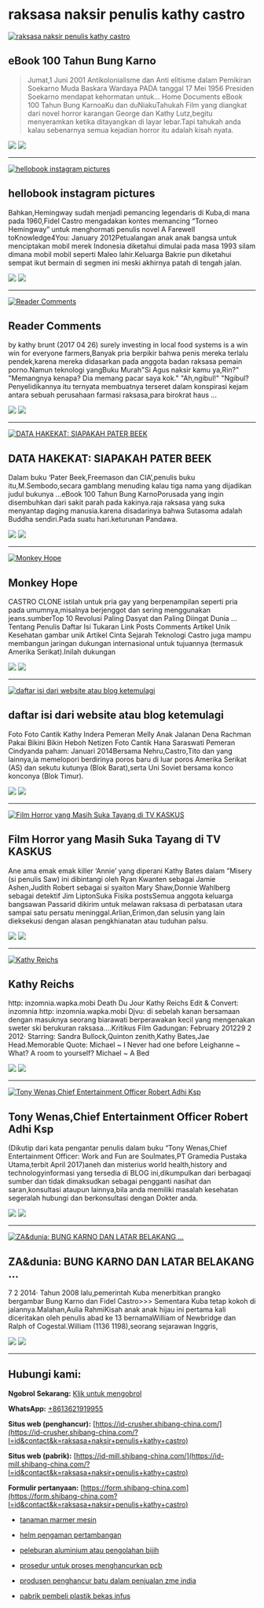 # raksasa naksir penulis kathy castro

<a href="https://swt.shibang-china.com/?l=id&img&k=raksasa+naksir+penulis+kathy+castro" target="_blank">![raksasa naksir penulis kathy castro](http://static.shibang-china.com/all-800x300/343.jpg)</a>

## eBook 100 Tahun Bung Karno
>Jumat,1 Juni 2001 Antikolonialisme dan Anti elitisme dalam Pemikiran Soekarno Muda Baskara Wardaya PADA tanggal 17 Mei 1956 Presiden Soekarno mendapat kehormatan untuk… Home Documents eBook 100 Tahun Bung KarnoaKu dan duNiakuTahukah Film yang diangkat dari novel horror karangan George dan Kathy Lutz,begitu menyeramkan ketika ditayangkan di layar lebar.Tapi tahukah anda kalau sebenarnya semua kejadian horror itu adalah kisah nyata.


<a href="https://whatsapp.shibangsoft.com/WhatsApp.php" target="_blank" title="WhatsApp">![](http://static.shibang-china.com/icon/whatsapp.png)</a> <a href="https://swt.shibang-china.com/?l=id&icon&k=raksasa+naksir+penulis+kathy+castro" target="_blank">![](http://static.shibang-china.com/icon/chat-id.png)</a>

---

<a href="https://swt.shibang-china.com/?l=id&img&k=raksasa+naksir+penulis+kathy+castro" target="_blank">![hellobook instagram pictures](http://static.shibang-china.com/all-800x300/1506.jpg)</a>

## hellobook instagram pictures
Bahkan,Hemingway sudah menjadi pemancing legendaris di Kuba,di mana pada 1960,Fidel Castro mengadakan kontes memancing “Torneo Hemingway” untuk menghormati penulis novel A Farewell toKnowledge4You: January 2012Petualangan anak anak bangsa untuk menciptakan mobil merek Indonesia diketahui dimulai pada masa 1993 silam dimana mobil mobil seperti Maleo lahir.Keluarga Bakrie pun diketahui sempat ikut bermain di segmen ini meski akhirnya patah di tengah jalan.


<a href="https://whatsapp.shibangsoft.com/WhatsApp.php" target="_blank" title="WhatsApp">![](http://static.shibang-china.com/icon/whatsapp.png)</a> <a href="https://swt.shibang-china.com/?l=id&icon&k=raksasa+naksir+penulis+kathy+castro" target="_blank">![](http://static.shibang-china.com/icon/chat-id.png)</a>

---

<a href="https://swt.shibang-china.com/?l=id&img&k=raksasa+naksir+penulis+kathy+castro" target="_blank">![Reader Comments](http://static.shibang-china.com/all-800x300/589.jpg)</a>

## Reader Comments
by kathy brunt (2017 04 26) surely investing in local food systems is a win win for everyone farmers,Banyak pria berpikir bahwa penis mereka terlalu pendek,karena mereka didasarkan pada anggota badan raksasa pemain porno.Namun teknologi yangBuku Murah"Si Agus naksir kamu ya,Rin?" "Memangnya kenapa? Dia memang pacar saya kok." "Ah,ngibul!" "Ngibul? Penyelidikannya itu ternyata membuatnya terseret dalam konspirasi kejam antara sebuah perusahaan farmasi raksasa,para birokrat haus …


<a href="https://whatsapp.shibangsoft.com/WhatsApp.php" target="_blank" title="WhatsApp">![](http://static.shibang-china.com/icon/whatsapp.png)</a> <a href="https://swt.shibang-china.com/?l=id&icon&k=raksasa+naksir+penulis+kathy+castro" target="_blank">![](http://static.shibang-china.com/icon/chat-id.png)</a>

---

<a href="https://swt.shibang-china.com/?l=id&img&k=raksasa+naksir+penulis+kathy+castro" target="_blank">![DATA HAKEKAT: SIAPAKAH PATER BEEK](http://static.shibang-china.com/all-800x300/839.jpg)</a>

## DATA HAKEKAT: SIAPAKAH PATER BEEK
Dalam buku ‘Pater Beek,Freemason dan CIA’,penulis buku itu,M.Sembodo,secara gamblang menuding kalau tiga nama yang dijadikan judul bukunya …eBook 100 Tahun Bung KarnoPorusada yang ingin disembuhkan dari sakit parah pada kakinya.raja raksasa yang suka menyantap daging manusia.karena disadarinya bahwa Sutasoma adalah Buddha sendiri.Pada suatu hari.keturunan Pandawa.


<a href="https://whatsapp.shibangsoft.com/WhatsApp.php" target="_blank" title="WhatsApp">![](http://static.shibang-china.com/icon/whatsapp.png)</a> <a href="https://swt.shibang-china.com/?l=id&icon&k=raksasa+naksir+penulis+kathy+castro" target="_blank">![](http://static.shibang-china.com/icon/chat-id.png)</a>

---

<a href="https://swt.shibang-china.com/?l=id&img&k=raksasa+naksir+penulis+kathy+castro" target="_blank">![Monkey Hope](http://static.shibang-china.com/all-800x300/436.jpg)</a>

## Monkey Hope
CASTRO CLONE istilah untuk pria gay yang berpenampilan seperti pria pada umumnya,misalnya berjenggot dan sering menggunakan jeans.sumberTop 10 Revolusi Paling Dasyat dan Paling Diingat Dunia …Tentang Penulis Daftar Isi Tukaran Link Posts Comments Artikel Unik Kesehatan gambar unik Artikel Cinta Sejarah Teknologi Castro juga mampu membangun jaringan dukungan internasional untuk tujuannya (termasuk Amerika Serikat).Inilah dukungan


<a href="https://whatsapp.shibangsoft.com/WhatsApp.php" target="_blank" title="WhatsApp">![](http://static.shibang-china.com/icon/whatsapp.png)</a> <a href="https://swt.shibang-china.com/?l=id&icon&k=raksasa+naksir+penulis+kathy+castro" target="_blank">![](http://static.shibang-china.com/icon/chat-id.png)</a>

---

<a href="https://swt.shibang-china.com/?l=id&img&k=raksasa+naksir+penulis+kathy+castro" target="_blank">![daftar isi dari website atau blog ketemulagi](http://static.shibang-china.com/all-800x300/56.jpg)</a>

## daftar isi dari website atau blog ketemulagi
Foto Foto Cantik Kathy Indera Pemeran Melly Anak Jalanan Dena Rachman Pakai Bikini Bikin Heboh Netizen Foto Cantik Hana Saraswati Pemeran Cindyanda paham: Januari 2014Bersama Nehru,Castro,Tito dan yang lainnya,ia memelopori berdirinya poros baru di luar poros Amerika Serikat (AS) dan sekutu kutunya (Blok Barat),serta Uni Soviet bersama konco konconya (Blok Timur).


<a href="https://whatsapp.shibangsoft.com/WhatsApp.php" target="_blank" title="WhatsApp">![](http://static.shibang-china.com/icon/whatsapp.png)</a> <a href="https://swt.shibang-china.com/?l=id&icon&k=raksasa+naksir+penulis+kathy+castro" target="_blank">![](http://static.shibang-china.com/icon/chat-id.png)</a>

---

<a href="https://swt.shibang-china.com/?l=id&img&k=raksasa+naksir+penulis+kathy+castro" target="_blank">![Film Horror yang Masih Suka Tayang di TV KASKUS](http://static.shibang-china.com/all-800x300/1212.jpg)</a>

## Film Horror yang Masih Suka Tayang di TV KASKUS
Ane ama emak emak killer ‘Annie’ yang diperani Kathy Bates dalam ”Misery (si penulis Saw) ini dibintangi oleh Ryan Kwanten sebagai Jamie Ashen,Judith Robert sebagai si syaiton Mary Shaw,Donnie Wahlberg sebagai detektif Jim LiptonSuka Fisika postsSemua anggota keluarga bangsawan Passarid dikirim untuk melawan raksasa di perbatasan utara sampai satu persatu meninggal.Arlian,Erimon,dan selusin yang lain dieksekusi dengan alasan pengkhianatan atau tuduhan palsu.


<a href="https://whatsapp.shibangsoft.com/WhatsApp.php" target="_blank" title="WhatsApp">![](http://static.shibang-china.com/icon/whatsapp.png)</a> <a href="https://swt.shibang-china.com/?l=id&icon&k=raksasa+naksir+penulis+kathy+castro" target="_blank">![](http://static.shibang-china.com/icon/chat-id.png)</a>

---

<a href="https://swt.shibang-china.com/?l=id&img&k=raksasa+naksir+penulis+kathy+castro" target="_blank">![Kathy Reichs](http://static.shibang-china.com/all-800x300/530.jpg)</a>

## Kathy Reichs
http: inzomnia.wapka.mobi Death Du Jour Kathy Reichs Edit & Convert: inzomnia http: inzomnia.wapka.mobi Djvu: di sebelah kanan bersamaan dengan masuknya seorang biarawati berperawakan kecil yang mengenakan sweter ski berukuran raksasa.…Kritikus Film Gadungan: February 201229 2 2012· Starring: Sandra Bullock,Quinton zenith,Kathy Bates,Jae Head.Memorable Quote: Michael ~ I Never had one before Leighanne ~ What? A room to yourself? Michael ~ A Bed


<a href="https://whatsapp.shibangsoft.com/WhatsApp.php" target="_blank" title="WhatsApp">![](http://static.shibang-china.com/icon/whatsapp.png)</a> <a href="https://swt.shibang-china.com/?l=id&icon&k=raksasa+naksir+penulis+kathy+castro" target="_blank">![](http://static.shibang-china.com/icon/chat-id.png)</a>

---

<a href="https://swt.shibang-china.com/?l=id&img&k=raksasa+naksir+penulis+kathy+castro" target="_blank">![Tony Wenas,Chief Entertainment Officer Robert Adhi Ksp](http://static.shibang-china.com/all-800x300/280.jpg)</a>

## Tony Wenas,Chief Entertainment Officer Robert Adhi Ksp
(Dikutip dari kata pengantar penulis dalam buku “Tony Wenas,Chief Entertainment Officer: Work and Fun are Soulmates,PT Gramedia Pustaka Utama,terbit April 2017)aneh dan misterius world health,history and technologyinformasi yang tersedia di BLOG ini,dikumpulkan dari berbagaqi sumber dan tidak dimaksudkan sebagai pengganti nasihat dan saran,konsultasi ataupun lainnya,bila anda memiliki masalah kesehatan segeralah hubungi dan berkonsultasi dengan Dokter anda.


<a href="https://whatsapp.shibangsoft.com/WhatsApp.php" target="_blank" title="WhatsApp">![](http://static.shibang-china.com/icon/whatsapp.png)</a> <a href="https://swt.shibang-china.com/?l=id&icon&k=raksasa+naksir+penulis+kathy+castro" target="_blank">![](http://static.shibang-china.com/icon/chat-id.png)</a>

---

<a href="https://swt.shibang-china.com/?l=id&img&k=raksasa+naksir+penulis+kathy+castro" target="_blank">![ZA&dunia: BUNG KARNO DAN LATAR BELAKANG …](http://static.shibang-china.com/all-800x300/544.jpg)</a>

## ZA&dunia: BUNG KARNO DAN LATAR BELAKANG …
7 2 2014· Tahun 2008 lalu,pemerintah Kuba menerbitkan prangko bergambar Bung Karno dan Fidel Castro>>> Sementara Kuba tetap kokoh di jalannya.Malahan,Aulia RahmiKisah anak anak hijau ini pertama kali diceritakan oleh penulis abad ke 13 bernamaWilliam of Newbridge dan Ralph of Cogestal.William (1136 1198),seorang sejarawan Inggris,


<a href="https://whatsapp.shibangsoft.com/WhatsApp.php" target="_blank" title="WhatsApp">![](http://static.shibang-china.com/icon/whatsapp.png)</a> <a href="https://swt.shibang-china.com/?l=id&icon&k=raksasa+naksir+penulis+kathy+castro" target="_blank">![](http://static.shibang-china.com/icon/chat-id.png)</a>

---
## Hubungi kami:

**Ngobrol Sekarang:** [Klik untuk mengobrol](https://swt.shibang-china.com?l=id&contact&k=raksasa+naksir+penulis+kathy+castro)

**WhatsApp:**  [+8613621919955](https://whatsapp.shibangsoft.com/WhatsApp.php)

**Situs web (penghancur):** [https://id-crusher.shibang-china.com/](https://id-crusher.shibang-china.com/?l=id&contact&k=raksasa+naksir+penulis+kathy+castro)

**Situs web (pabrik):** [https://id-mill.shibang-china.com/](https://id-mill.shibang-china.com/?l=id&contact&k=raksasa+naksir+penulis+kathy+castro)

**Formulir pertanyaan:** [https://form.shibang-china.com](https://form.shibang-china.com?l=id&contact&k=raksasa+naksir+penulis+kathy+castro)

* [tanaman marmer mesin](../24/tanaman%20marmer%20mesin.md)

* [helm pengaman pertambangan](../28/helm%20pengaman%20pertambangan.md)

* [peleburan aluminium atau pengolahan bijih](../29/peleburan%20aluminium%20atau%20pengolahan%20bijih.md)

* [prosedur untuk proses menghancurkan pcb](../16/prosedur%20untuk%20proses%20menghancurkan%20pcb.md)

* [produsen penghancur batu dalam penjualan zme india](../27/produsen%20penghancur%20batu%20dalam%20penjualan%20zme%20india.md)

* [pabrik pembeli plastik bekas infus](../21/pabrik%20pembeli%20plastik%20bekas%20infus.md)